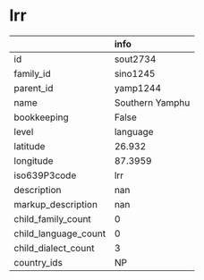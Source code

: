 # lrr
|                      | info            |
|:---------------------|:----------------|
| id                   | sout2734        |
| family_id            | sino1245        |
| parent_id            | yamp1244        |
| name                 | Southern Yamphu |
| bookkeeping          | False           |
| level                | language        |
| latitude             | 26.932          |
| longitude            | 87.3959         |
| iso639P3code         | lrr             |
| description          | nan             |
| markup_description   | nan             |
| child_family_count   | 0               |
| child_language_count | 0               |
| child_dialect_count  | 3               |
| country_ids          | NP              |